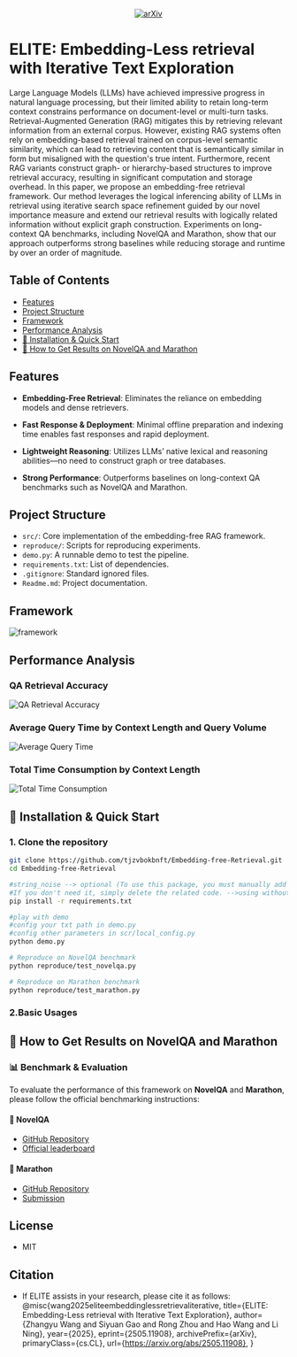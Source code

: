 <p align="center">
  <a href="https://arxiv.org/abs/2505.11908">
    <img src="https://img.shields.io/badge/arXiv-2505.11908-b31b1b.svg?style=flat-square" alt="arXiv">
  </a>
</p>



# ELITE: Embedding-Less retrieval with Iterative Text Exploration

Large Language Models (LLMs) have achieved impressive progress in natural language processing, but their limited ability to retain long-term context constrains performance on document-level or multi-turn tasks. Retrieval-Augmented Generation (RAG) mitigates this by retrieving relevant information from an external corpus. However, existing RAG systems often rely on embedding-based retrieval trained on corpus-level semantic similarity, which can lead to retrieving content that is semantically similar in form but misaligned with the question's true intent. Furthermore, recent RAG variants construct graph- or hierarchy-based structures to improve retrieval accuracy, resulting in significant computation and storage overhead. In this paper, we propose an embedding-free retrieval framework. Our method leverages the logical inferencing ability of LLMs in retrieval using iterative search space refinement guided by our novel importance measure and extend our retrieval results with logically related information without explicit graph construction. Experiments on long-context QA benchmarks, including NovelQA and Marathon, show that our approach outperforms strong baselines while reducing storage and runtime by over an order of magnitude. 

## Table of Contents
- [Features](#features)
- [Project Structure](#project-structure)
- [Framework](#Framework)
- [Performance Analysis](#Performance-Analysis)
- [🔧 Installation & Quick Start](#-installation--quick-start)
- [📄 How to Get Results on NovelQA and Marathon](#-how-to-get-results-on-novelqa-and-marathon)


## Features

- **Embedding-Free Retrieval**: Eliminates the reliance on embedding models and dense retrievers.

- **Fast Response & Deployment**: Minimal offline preparation and indexing time enables fast responses and rapid deployment.

- **Lightweight Reasoning**: Utilizes LLMs’ native lexical and reasoning abilities—no need to construct graph or tree databases.

- **Strong Performance**: Outperforms baselines on long-context QA benchmarks such as NovelQA and Marathon.

## Project Structure

- `src/`: Core implementation of the embedding-free RAG framework.
- `reproduce/`: Scripts for reproducing experiments.
- `demo.py`: A runnable demo to test the pipeline.
- `requirements.txt`: List of dependencies.
- `.gitignore`: Standard ignored files.
- `Readme.md`: Project documentation.

## Framework
![framework](framework/framework1.png)
## Performance Analysis

### QA Retrieval Accuracy
![QA Retrieval Accuracy](performance/ret.png)

### Average Query Time by Context Length and Query Volume
![Average Query Time](performance/Time%203D.jpg)

### Total Time Consumption by Context Length
![Total Time Consumption](performance/Total%20time.jpg)


## 🔧 Installation & Quick Start

### 1. Clone the repository

```bash
git clone https://github.com/tjzvbokbnft/Embedding-free-Retrieval.git
cd Embedding-free-Retrieval

#string_noise --> optional (To use this package, you must manually add it to your site-packages directory.
#If you don't need it, simply delete the related code. -->using without the importance metric)
pip install -r requirements.txt

#play with demo
#config your txt path in demo.py
#config other parameters in scr/local_config.py
python demo.py

# Reproduce on NovelQA benchmark
python reproduce/test_novelqa.py

# Reproduce on Marathon benchmark
python reproduce/test_marathon.py
```
### 2.Basic Usages


## 📄 How to Get Results on NovelQA and Marathon

### 📊 Benchmark & Evaluation

To evaluate the performance of this framework on **NovelQA** and **Marathon**, please follow the official benchmarking instructions:

#### 📘 NovelQA
- [GitHub Repository](https://github.com/NovelQA/novelqa.github.io)
- [Official leaderboard](https://novelqa.github.io/)
  

#### 🏃 Marathon
- [GitHub Repository](https://github.com/Hambaobao/Marathon)
- [Submission](https://openbenchmark.online/marathon/)

## License
- MIT 

## Citation
- If ELITE assists in your research, please cite it as follows:
@misc{wang2025eliteembeddinglessretrievaliterative,
      title={ELITE: Embedding-Less retrieval with Iterative Text Exploration}, 
      author={Zhangyu Wang and Siyuan Gao and Rong Zhou and Hao Wang and Li Ning},
      year={2025},
      eprint={2505.11908},
      archivePrefix={arXiv},
      primaryClass={cs.CL},
      url={https://arxiv.org/abs/2505.11908}, 
}

